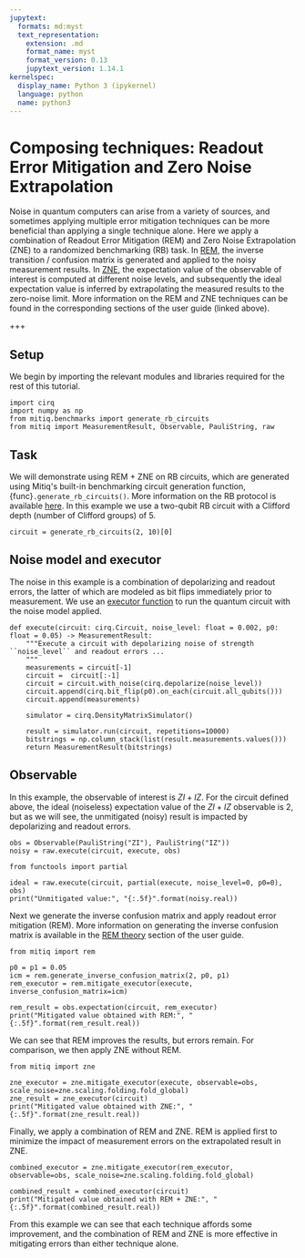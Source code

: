 ```yaml
---
jupytext:
  formats: md:myst
  text_representation:
    extension: .md
    format_name: myst
    format_version: 0.13
    jupytext_version: 1.14.1
kernelspec:
  display_name: Python 3 (ipykernel)
  language: python
  name: python3
---
```


# Composing techniques: Readout Error Mitigation and Zero Noise Extrapolation

Noise in quantum computers can arise from a variety of sources, and sometimes applying multiple error mitigation techniques can be more beneficial than applying a single technique alone. 
Here we apply a combination of Readout Error Mitigation (REM) and Zero Noise Extrapolation (ZNE) to a randomized benchmarking (RB) task.
In [REM](../guide/rem.md), the inverse transition / confusion matrix is generated and applied to the noisy measurement results.
In [ZNE](../guide/zne.md), the expectation value of the observable of interest is computed at different noise levels, and subsequently the ideal expectation value is inferred by extrapolating the measured results to the zero-noise
limit. 
More information on the REM and ZNE techniques can be found in the corresponding sections of the user guide (linked
above).

+++

## Setup

We begin by importing the relevant modules and libraries required for the rest of this tutorial.

```{code-cell} ipython3
import cirq
import numpy as np
from mitiq.benchmarks import generate_rb_circuits
from mitiq import MeasurementResult, Observable, PauliString, raw
```

## Task

We will demonstrate using REM + ZNE on RB circuits, which are generated using Mitiq's built-in benchmarking circuit generation function, {func}`.generate_rb_circuits()`. 
More information on the RB protocol is available [here](https://learn.qiskit.org/course/quantum-hardware/randomized-benchmarking). 
In this example we use a two-qubit RB circuit with a Clifford depth (number of Clifford groups) of 5.

```{code-cell} ipython3
circuit = generate_rb_circuits(2, 10)[0]
```

## Noise model and executor

The noise in this example is a combination of depolarizing and readout errors, the latter of which are modeled as bit flips immediately prior to measurement. We use an [executor function](../guide/executors.md) to run the quantum circuit with the noise model applied.

```{code-cell} ipython3
def execute(circuit: cirq.Circuit, noise_level: float = 0.002, p0: float = 0.05) -> MeasurementResult:
    """Execute a circuit with depolarizing noise of strength ``noise_level`` and readout errors ...
    """
    measurements = circuit[-1]
    circuit =  circuit[:-1]
    circuit = circuit.with_noise(cirq.depolarize(noise_level))
    circuit.append(cirq.bit_flip(p0).on_each(circuit.all_qubits()))
    circuit.append(measurements)

    simulator = cirq.DensityMatrixSimulator()

    result = simulator.run(circuit, repetitions=10000)
    bitstrings = np.column_stack(list(result.measurements.values()))
    return MeasurementResult(bitstrings)
```

## Observable

In this example, the observable of interest is $ZI + IZ$. 
For the circuit defined above, the ideal (noiseless) expectation value of the $ZI + IZ$ observable is 2, but as we will see, the unmitigated (noisy) result is impacted by depolarizing and readout errors.

```{code-cell} ipython3
obs = Observable(PauliString("ZI"), PauliString("IZ"))
noisy = raw.execute(circuit, execute, obs)
```

```{code-cell} ipython3
from functools import partial

ideal = raw.execute(circuit, partial(execute, noise_level=0, p0=0), obs)
print("Unmitigated value:", "{:.5f}".format(noisy.real))
```

Next we generate the inverse confusion matrix and apply readout error mitigation (REM). 
More information on generating the inverse confusion matrix is available in the [REM theory](../guide/rem-5-theory.md) section of the user guide.

```{code-cell} ipython3
from mitiq import rem

p0 = p1 = 0.05
icm = rem.generate_inverse_confusion_matrix(2, p0, p1)
rem_executor = rem.mitigate_executor(execute, inverse_confusion_matrix=icm)

rem_result = obs.expectation(circuit, rem_executor)
print("Mitigated value obtained with REM:", "{:.5f}".format(rem_result.real))
```

We can see that REM improves the results, but errors remain.
For comparison, we then apply ZNE without REM.

```{code-cell} ipython3
from mitiq import zne

zne_executor = zne.mitigate_executor(execute, observable=obs, scale_noise=zne.scaling.folding.fold_global)
zne_result = zne_executor(circuit)
print("Mitigated value obtained with ZNE:", "{:.5f}".format(zne_result.real))
```

Finally, we apply a combination of REM and ZNE.
REM is applied first to minimize the impact of measurement errors on the extrapolated result in ZNE.

```{code-cell} ipython3
combined_executor = zne.mitigate_executor(rem_executor, observable=obs, scale_noise=zne.scaling.folding.fold_global)

combined_result = combined_executor(circuit)
print("Mitigated value obtained with REM + ZNE:", "{:.5f}".format(combined_result.real))
```

From this example we can see that each technique affords some improvement, and the combination of REM and ZNE is more effective in mitigating errors than either technique alone.

